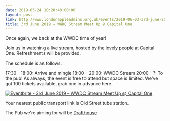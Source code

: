 ```yaml
---
date: 2019-05-24 10:20:40+00:00
layout: post
link: http://www.londonappleadmins.org.uk/events/2019-06-03-3rd-june-2019-wwdc-stream-meet-up-capital-one
title: 3rd June 2019 – WWDC Stream Meet Up @ Capital One
---
```


Once again, we back at the WWDC time of year! 

Join us in watching a live stream, hosted by the lovely people at Capital One. Refreshments will be provided.

The schedule is as follows:

17:30 - 18:00: Arrive and mingle
18:00 - 20:00: WWDC Stream
20:00 - ?: To the pub!
As always, the event is free to attend but space is limited. We've got 100 tickets available, grab one in advance here.

[![Eventbrite - 3rd June 2019 – WWDC Stream Meet Up @ Capital One](https://www.eventbrite.com/custombutton?eid=39292147872)](https://www.eventbrite.com/e/3rd-june-2019-wwdc-stream-meet-up-capital-one-tickets-62365994368)

Your nearest public transport link is Old Street tube station.

The Pub we're aiming for will be [Drafthouse](https://www.drafthouse.co.uk/locations/old-street)
